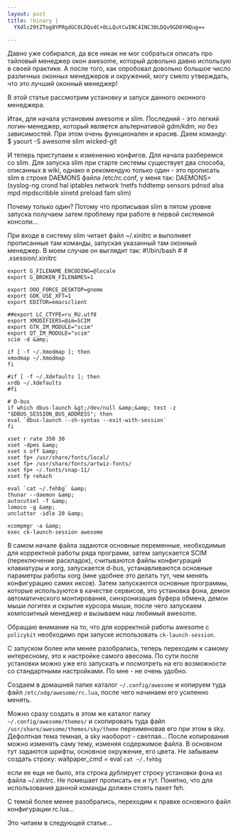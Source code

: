 ```yaml
--- 
layout: post
title: !binary |
  YXdlc29tZTog0YPRgdGC0LDQvdC+0LLQutCwINC4INC30LDQv9GD0YHQug==

---
```

Давно уже собирался, да все никак не мог собраться описать про тайловый менеджер окон awesome, который довольно давно использую в своей практике. А после того, как опробовал довольно большое число различных оконных менеджеров и окружений, могу смело утверждать, что это лучший оконный менеджер!

В этой статье рассмотрим установку и запуск данного оконного менеджера.

Итак, для начала установим awesome и slim. Последний - это легкий логин-менеджер, который является альтернативой gdm/kdm, но без зависимостей. При этом очень функционален и красив. Даем команду:
    $ yaourt -S awesome slim wicked-git

И теперь приступаем к изменению конфигов. Для начала разберемся со slim. Для запуска slim при старте системы существует два способа, описанных в wiki, однако я рекомендую только один - это прописать slim в строке DAEMONS файла /etc/rc.conf, у меня так:
    DAEMONS=(syslog-ng crond hal iptables network !netfs hddtemp sensors pdnsd alsa mpd mpdscribble xinetd preload fam slim)

Почему только один? Потому что прописывая slim в пятом уровне запуска получаем затем проблему при работе в первой системной консоли...

При входе в систему slim читает файл ~/.xinitrc и выполняет прописанные там команды, запуская указанный там оконный менеджер. В моем случае он выглядит так:
    #!/bin/bash
    #
    # .xsession/.xinitrc

    export G_FILENAME_ENCODING=@locale
    export G_BROKEN_FILENAMES=1

    export OOO_FORCE_DESKTOP=gnome
    export GDK_USE_XFT=1
    export EDITOR=emacsclient

    ##export LC_CTYPE=ru_RU.utf8
    export XMODIFIERS=@im=SCIM
    export GTK_IM_MODULE="scim"
    export QT_IM_MODULE="scim"
    scim -d &amp;

    if [ -f ~/.Xmodmap ]; then
    xmodmap ~/.Xmodmap
    fi

    #if [ -f ~/.Xdefaults ]; then
    xrdb ~/.Xdefaults
    #fi

    # D-bus
    if which dbus-launch &gt;/dev/null &amp;&amp; test -z "$DBUS_SESSION_BUS_ADDRESS"; then
    eval `dbus-launch --sh-syntax --exit-with-session`
    fi

    xset r rate 350 30
    xset -dpms &amp;
    xset s off &amp;
    xset fp+ /usr/share/fonts/local/
    xset fp+ /usr/share/fonts/artwiz-fonts/
    xset fp+ ~/.fonts/snap-11/
    xset fp rehach

    eval `cat ~/.fehbg` &amp;
    thunar --daemon &amp;
    autocutsel -f &amp;
    lomoco -g &amp;
    unclutter -idle 20 &amp;

    xcompmgr -a &amp;
    exec ck-launch-session awesome

В самом начале файла задаются основные переменные, необходимые для корректной работы ряда программ, затем запускается SCIM (переключение раскладок), считываются файлы конфигураций клавиатуры и xorg, запускается d-bus, устанавливаются основные параметры работы xorg (мне удобнее это делать тут, чем менять конфигурацию самих иксов). Затем запускаются основные программы, которые используются в качестве сервисов, это установка фона, демон автоматического монтирования, синхронизация буфера обмена, демон мыши логитех и скрытие курсора мыши, после чего запускаем композитный менеджер и вызываем наш любимый awesome.

Обращаю внимание на то, что для корректной работы awesome с `policykit` необходимо при запуске использовать `ck-launch-session`.

С запуском более или менее разобрались, теперь переходим к самому интересному, это к настройке самого авесома. По сути после установки можно уже его запускать и посмотреть на его возможности со стандартными настройками. По мне - не очень удобно.

Создаем в домашней папке каталог `~/.config/awesome` и копируем туда файл `/etc/xdg/awesome/rc.lua`, после чего начинаем его усиленно менять.

Можно сразу создать в этом же каталог папку `~/.config/awesome/themes/` и скопировать туда файл `/usr/share/awesome/themes/sky/theme` переименовав его при этом в sky. Дефолтная тема темная, а sky наоборот - светлая... После копирования можно изменять саму тему, изменяя содержимое файла. В основном тут задаются шрифты, основное окружение, его цвета. Не забываем создать строку:
    wallpaper_cmd = eval `cat ~/.fehbg`

если ее еще не было, эта строка дублирует строку установки фона из файла ~/.xinitrc. Не помешает прописать ее и тут. Понятно, что для использования данной команды должен стоять пакет feh.

С темой более менее разобрались, переходим к правке основного файл конфигурации rc.lua...

Это читаем в следующей статье...
